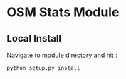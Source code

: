 # OSM Stats Module

## Local Install

Navigate to module directory and hit :

```python setup.py install```